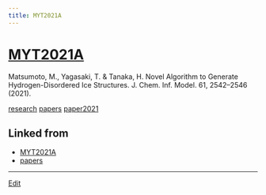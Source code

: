 ```yaml
---
title: MYT2021A
---
```

# [MYT2021A](/MYT2021A)

Matsumoto, M., Yagasaki, T. & Tanaka, H. Novel Algorithm to Generate Hydrogen-Disordered Ice Structures. J. Chem. Inf. Model. 61, 2542–2546 (2021).



[research](/research) [papers](/papers) [paper2021](/paper2021)


## Linked from

* [MYT2021A](/MYT2021A)
* [papers](/papers)


----

[Edit](https://github.com/vitroid/vitroid.github.io/edit/master/MD/MYT2021A.md)

